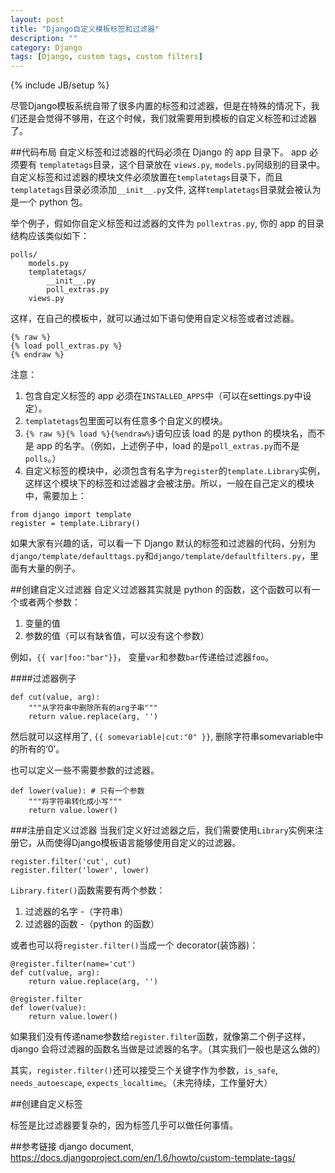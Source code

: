 ```yaml
---
layout: post
title: "Django自定义模板标签和过滤器"
description: ""
category: Django
tags: [Django, custom tags, custom filters]
---
```

{% include JB/setup %}

尽管Django模板系统自带了很多内置的标签和过滤器，但是在特殊的情况下，我们还是会觉得不够用，在这个时候，我们就需要用到模板的自定义标签和过滤器了。

##代码布局
自定义标签和过滤器的代码必须在 Django 的 app 目录下。 app 必须要有 `templatetags`目录，这个目录放在 `views.py`, `models.py`同级别的目录中。自定义标签和过滤器的模块文件必须放置在`templatetags`目录下，而且`templatetags`目录必须添加`__init__.py`文件, 这样`templatetags`目录就会被认为是一个 python 包。

举个例子，假如你自定义标签和过滤器的文件为 `pollextras.py`, 你的 app 的目录结构应该类似如下：

~~~
polls/
    models.py
    templatetags/
        __init__.py
        poll_extras.py
    views.py
~~~
这样，在自己的模板中，就可以通过如下语句使用自定义标签或者过滤器。

~~~
{% raw %}
{% load poll_extras.py %}
{% endraw %}
~~~

注意：

1. 包含自定义标签的 app 必须在`INSTALLED_APPS`中（可以在settings.py中设定）。
2. `templatetags`包里面可以有任意多个自定义的模块。
3. `{% raw %}{% load %}{%endraw%}`语句应该 load 的是 python 的模块名，而不是 app 的名字。（例如，上述例子中，load 的是`poll_extras.py`而不是`polls`。）
4. 自定义标签的模块中，必须包含有名字为`register`的`template.Library`实例，这样这个模块下的标签和过滤器才会被注册。所以，一般在自己定义的模块中，需要加上：

~~~
from django import template
register = template.Library()
~~~

如果大家有兴趣的话，可以看一下 Django 默认的标签和过滤器的代码，分别为`django/template/defaulttags.py`和`django/template/defaultfilters.py`，里面有大量的例子。

##创建自定义过滤器
自定义过滤器其实就是 python 的函数，这个函数可以有一个或者两个参数：

1. 变量的值
2. 参数的值（可以有缺省值，可以没有这个参数）

例如，`{{ var|foo:"bar"}}`， 变量`var`和参数`bar`传递给过滤器`foo`。

####过滤器例子
```
def cut(value, arg):
    """从字符串中删除所有的arg子串"""
    return value.replace(arg, '')
```
然后就可以这样用了, `{{ somevariable|cut:"0" }}`, 删除字符串somevariable中的所有的‘0’。

也可以定义一些不需要参数的过滤器。

```
def lower(value): # 只有一个参数
    """将字符串转化成小写"""
    return value.lower()
```

###注册自定义过滤器
当我们定义好过滤器之后，我们需要使用`Library`实例来注册它，从而使得Django模板语言能够使用自定义的过滤器。

```
register.filter('cut', cut)
register.filter('lower', lower)
```
`Library.fiter()`函数需要有两个参数：

1. 过滤器的名字 -（字符串）
2. 过滤器的函数 -（python 的函数）

或者也可以将`register.filter()`当成一个 decorator(装饰器)：

```
@register.filter(name='cut')
def cut(value, arg):
    return value.replace(arg, '')

@register.filter
def lower(value):
    return value.lower()
```

如果我们没有传递name参数给`register.filter`函数，就像第二个例子这样，django 会将过滤器的函数名当做是过滤器的名字。（其实我们一般也是这么做的）

其实，`register.filter()`还可以接受三个关键字作为参数，`is_safe`, `needs_autoescape`, `expects_localtime`。（未完待续，工作量好大）



##创建自定义标签

标签是比过滤器要复杂的，因为标签几乎可以做任何事情。

##参考链接
django document, https://docs.djangoproject.com/en/1.6/howto/custom-template-tags/

